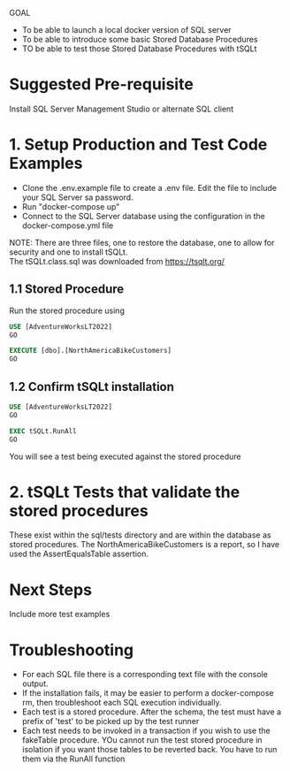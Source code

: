 GOAL
- To be able to launch a local docker version of SQL server
- To be able to introduce some basic Stored Database Procedures
- TO be able to test those Stored Database Procedures with tSQLt

# Suggested Pre-requisite
Install SQL Server Management Studio or alternate SQL client

# 1. Setup Production and Test Code Examples
- Clone the .env.example file to create a .env file. Edit the file to include your SQL Server sa password.
- Run "docker-compose up" 
- Connect to the SQL Server database using the configuration in the docker-compose.yml file 

NOTE: There are three files, one to restore the database, one to allow for security and one to install tSQLt. \
The tSQLt.class.sql was downloaded from https://tsqlt.org/

## 1.1 Stored Procedure
Run the stored procedure using 
```sql
USE [AdventureWorksLT2022]
GO

EXECUTE [dbo].[NorthAmericaBikeCustomers] 
GO
```
## 1.2 Confirm tSQLt installation
```sql
USE [AdventureWorksLT2022]
GO

EXEC tSQLt.RunAll
GO
```
You will see a test being executed against the stored procedure


# 2. tSQLt Tests that validate the stored procedures 
These exist within the sql/tests directory and are within the database as stored procedures.
The NorthAmericaBikeCustomers is a report, so I have used the AssertEqualsTable assertion. 


# Next Steps
Include more test examples


# Troubleshooting
- For each SQL file there is a corresponding text file with the console output.
- If the installation fails, it may be easier to perform a docker-compose rm, then troubleshoot each SQL execution individually.
- Each test is a stored procedure. After the schema, the test must have a prefix of 'test' to be picked up by the test runner
- Each test needs to be invoked in a transaction if you wish to use the fakeTable procedure. YOu cannot run the test stored procedure in isolation if you want those tables to be reverted back. You have to run them via the RunAll function